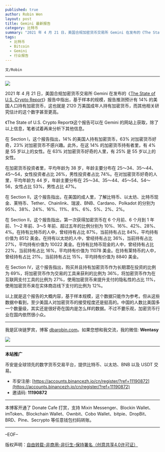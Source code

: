 ```yaml
---
published: true
author: Robin Wen
layout: post
title: Gemini 最新报告
category: 比特币
summary: "2021 年 4 月 21 日，美国合规加密货币交易所 Gemini 在发布的《The State of U.S. Crypto Report》报告中指出，基于样本的规模，报告推测预计有 14% 的美国人口持有加密货币，这也就是 2120 万美国成年人持有加密货币，而其他相关研究估计的这个数字甚至更高。以上就是这个报告的大概内容，基于样本规模，这个数据只能作为参考。但从这些数据中看到，至少美国人对加密货币的接受程度还是挺高的。中国的人数比美国多一个数量级，其实还是很好奇在国内是怎么样的数据。不过不要乐观，加密货币行业在国内依然很小众。"
tags:
  - 比特币
  - Bitcoin
  - Gemini
  - 行业报告
---
```


`文/Robin`

***

![](https://cdn.dbarobin.com/vwmzdjw.png)

2021 年 4 月 21 日，美国合规加密货币交易所 Gemini 在发布的《[The State of U.S. Crypto Report](https://www.gemini.com/state-of-us-crypto)》报告中指出，基于样本的规模，报告推测预计有 14% 的美国人口持有加密货币，这也就是 2120 万美国成年人持有加密货币，而其他相关研究估计的这个数字甚至更高。

《The State of U.S. Crypto Report》这个报告可以在 Gemini 的网站上获取，除了以上信息，笔者试着再来分析下其他信息。

在 Section I，这个报告指出，14% 的美国人持有加密货币，63% 对加密货币好奇，23% 对加密货币不感兴趣。此外，在这 14% 的加密货币持有者里，有 4% 是 55 岁以上的女性。在 63% 对加密货币好奇的人里，有 25% 是 55 岁以上的女性。

在加密货币投资者里，平均年龄为 38 岁，年龄主要分布在 25～34、35～44、45～54，女性投资者占比 26%，男性投资者占比 74%。在对加密货币好奇的人里，平均年龄为 44 岁，年龄主要分布在 25～34、35～44、45～54、54～56，女性占比 53%，男性占比 47%。

在 Section II，这个报告指出，在美国的成人里，了解比特币、以太坊、比特币现金、莱特币、Tether、Chainlink、瑞波、BNB、Cardano、Polkadot 的分别为 95%、38%、24%、16%、11%、8%、6%、5%、2%、2%。

在 Section II，这个报告指出，第一次获得加密货币在 6 个月前、6 个月到 1 年前、1～2 年前、3～5 年前、超过五年的比例分别为 10%、16%、42%、28%、4%。在持有比特币的人中，曾经持有占比 87%，当前持有占比 84%，平均持有价值为 8512 美金。在持有以太坊的人中，曾经持有占比 36%，当前持有占比 27%，平均持有价值为 10022 美金。在持有比特币现金的人中，曾经持有占比 22%，当前持有占比 16%，平均持有价值为 11078 美金。在持有莱特币的人中，曾经持有占比 21%，当前持有占比 15%，平均持有价值为 8840 美金。

在 Section IV，这个报告指出，购买并且持有加密货币作为长期潜在投资的比例为 69%，将加密货币作为交易的工具来获利的比例为 36%，将加密货币作为在互联网支付工具的比例为 27%，使用加密货币来提升支付的隐私性的占比 11%，使用加密货币来在实体商店线下支付的比例为 12%。

以上就是这个报告的大概内容，基于样本规模，这个数据只能作为参考。但从这些数据中看到，至少美国人对加密货币的接受程度还是挺高的。中国的人数比美国多一个数量级，其实还是很好奇在国内是怎么样的数据。不过不要乐观，加密货币行业在国内依然很小众。

***

我是区块链罗宾，博客 [dbarobin.com](https://dbarobin.com/)。如果您想和我交流，我的微信: **Wentasy**

![](https://cdn.dbarobin.com/v4yywe2.png)

***

**本站推广**

币安是全球领先的数字货币交易平台，提供比特币、以太坊、BNB 以及 USDT 交易。

* 币安注册: [https://accounts.binancezh.io/cn/register/?ref=11190872](https://accounts.binancezh.io/cn/register/?ref=11190872)
* 邀请码: **11190872**

***

本博客开通了 Donate Cafe 打赏，支持 Mixin Messenger、Blockin Wallet、imToken、Blockchain Wallet、Ownbit、Cobo Wallet、bitpie、DropBit、BRD、Pine、Secrypto 等任意钱包扫码转账。

<center>
    <div class="--donate-button"
         data-button-id="f8b9df0d-af9a-460d-8258-d3f435445075"
    ></div>
</center>

***

–EOF–

版权声明：[自由转载-非商用-非衍生-保持署名（创意共享4.0许可证）](http://creativecommons.org/licenses/by-nc-nd/4.0/deed.zh)
